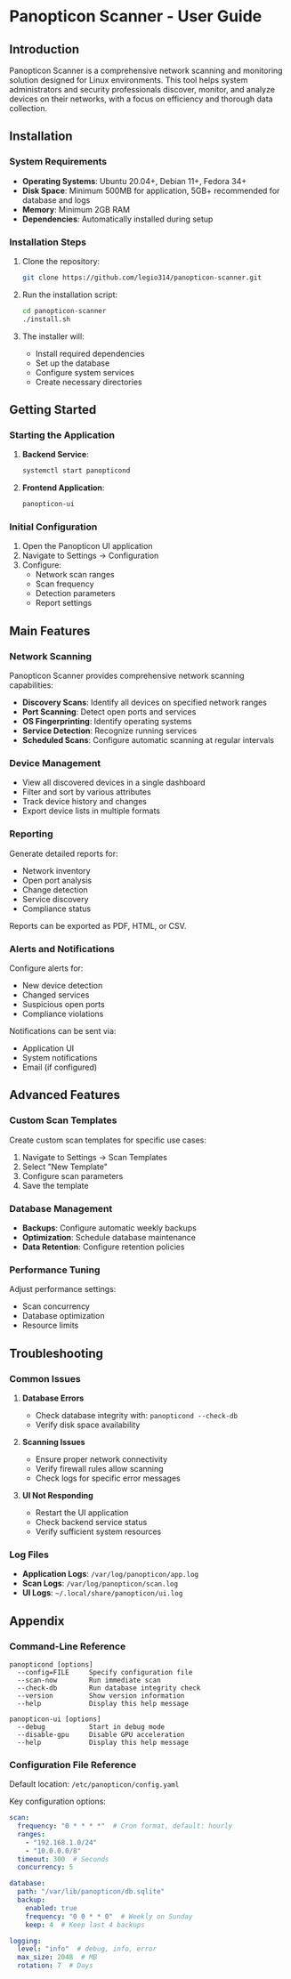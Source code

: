 # Panopticon Scanner - User Guide

## Introduction

Panopticon Scanner is a comprehensive network scanning and monitoring solution designed for Linux environments. This tool helps system administrators and security professionals discover, monitor, and analyze devices on their networks, with a focus on efficiency and thorough data collection.

## Installation

### System Requirements

- **Operating Systems**: Ubuntu 20.04+, Debian 11+, Fedora 34+
- **Disk Space**: Minimum 500MB for application, 5GB+ recommended for database and logs
- **Memory**: Minimum 2GB RAM
- **Dependencies**: Automatically installed during setup

### Installation Steps

1. Clone the repository:
   ```bash
   git clone https://github.com/legio314/panopticon-scanner.git
   ```

2. Run the installation script:
   ```bash
   cd panopticon-scanner
   ./install.sh
   ```

3. The installer will:
   - Install required dependencies
   - Set up the database
   - Configure system services
   - Create necessary directories

## Getting Started

### Starting the Application

1. **Backend Service**:
   ```bash
   systemctl start panopticond
   ```

2. **Frontend Application**:
   ```bash
   panopticon-ui
   ```

### Initial Configuration

1. Open the Panopticon UI application
2. Navigate to Settings → Configuration
3. Configure:
   - Network scan ranges
   - Scan frequency
   - Detection parameters
   - Report settings

## Main Features

### Network Scanning

Panopticon Scanner provides comprehensive network scanning capabilities:

- **Discovery Scans**: Identify all devices on specified network ranges
- **Port Scanning**: Detect open ports and services
- **OS Fingerprinting**: Identify operating systems
- **Service Detection**: Recognize running services
- **Scheduled Scans**: Configure automatic scanning at regular intervals

### Device Management

- View all discovered devices in a single dashboard
- Filter and sort by various attributes
- Track device history and changes
- Export device lists in multiple formats

### Reporting

Generate detailed reports for:
- Network inventory
- Open port analysis
- Change detection
- Service discovery
- Compliance status

Reports can be exported as PDF, HTML, or CSV.

### Alerts and Notifications

Configure alerts for:
- New device detection
- Changed services
- Suspicious open ports
- Compliance violations

Notifications can be sent via:
- Application UI
- System notifications
- Email (if configured)

## Advanced Features

### Custom Scan Templates

Create custom scan templates for specific use cases:
1. Navigate to Settings → Scan Templates
2. Select "New Template"
3. Configure scan parameters
4. Save the template

### Database Management

- **Backups**: Configure automatic weekly backups
- **Optimization**: Schedule database maintenance
- **Data Retention**: Configure retention policies

### Performance Tuning

Adjust performance settings:
- Scan concurrency
- Database optimization
- Resource limits

## Troubleshooting

### Common Issues

1. **Database Errors**
   - Check database integrity with: `panopticond --check-db`
   - Verify disk space availability

2. **Scanning Issues**
   - Ensure proper network connectivity
   - Verify firewall rules allow scanning
   - Check logs for specific error messages

3. **UI Not Responding**
   - Restart the UI application
   - Check backend service status
   - Verify sufficient system resources

### Log Files

- **Application Logs**: `/var/log/panopticon/app.log`
- **Scan Logs**: `/var/log/panopticon/scan.log`
- **UI Logs**: `~/.local/share/panopticon/ui.log`

## Appendix

### Command-Line Reference

```
panopticond [options]
  --config=FILE     Specify configuration file
  --scan-now        Run immediate scan
  --check-db        Run database integrity check
  --version         Show version information
  --help            Display this help message
```

```
panopticon-ui [options]
  --debug           Start in debug mode
  --disable-gpu     Disable GPU acceleration
  --help            Display this help message
```

### Configuration File Reference

Default location: `/etc/panopticon/config.yaml`

Key configuration options:
```yaml
scan:
  frequency: "0 * * * *"  # Cron format, default: hourly
  ranges:
    - "192.168.1.0/24"
    - "10.0.0.0/8"
  timeout: 300  # Seconds
  concurrency: 5

database:
  path: "/var/lib/panopticon/db.sqlite"
  backup:
    enabled: true
    frequency: "0 0 * * 0"  # Weekly on Sunday
    keep: 4  # Keep last 4 backups

logging:
  level: "info"  # debug, info, error
  max_size: 2048  # MB
  rotation: 7  # Days
```